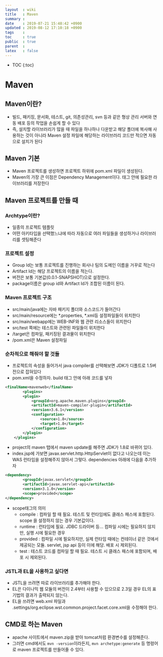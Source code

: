 ```yaml
---
layout  : wiki
title   : Maven
summary : 
date    : 2019-07-21 15:48:42 +0900
updated : 2019-08-12 17:10:18 +0900
tags    : 
toc     : true
public  : true
parent  : 
latex   : false
---
```

* TOC
{:toc}

# Maven

## Maven이란?

* 빌드, 패키징, 문서화, 테스트, git, 의존성관리, svn 등과 같은 형상 관리 서버와 연동 배포 등의 작업을 손쉽게 할 수 있다
* 즉, 설치할 라이브러리가 많을 때 파일을 하나하나 다운받고 해당 폴더에 복사해 사용하는 것이 아니라 Maven 설정 파일에 해당하는 라이브러리 코드만 적으면 자동으로 설치가 된다

## Maven 기본

* Maven 프로젝트를 생성하면 프로젝트 하위에 pom.xml 파일이 생성된다.
* Maven의 가장 큰 이점은 Dependency Management이다. <dependencies/> 태그 안에 필요한 라이브러리를 저장한다

## Maven 프로젝트를 만들 때

### Archtype이란?

* 일종의 프로젝트 템플릿
* 어떤 아키타입을 선택했느냐에 따라 자동으로 여러 파일들을 생성하거나 라이브러리를 셋팅해준다

### 프로젝트 설정

* Group Id는 보통 프로젝트를 진행하는 회사나 팀의 도메인 이름을 거꾸로 적는다
* Artifact Id는 해당 프로젝트의 이름을 적는다.
* 버전은 보통 기본값(0.0.1-SNAPSHOT)으로 설정한다.
* package이름은 group id와 Artifact Id가 조합된 이름이 된다.

### Maven 프로젝트 구조

* src/main/java에는 자바 패키지 폴더와 소스코드가 들어간다
* src/main/resource에는 *.properties, *.xml등 설정파일들이 위치한다
* src/main/webapp에는 WEB-INF와 웹 관련 리소스들이 위치한다
* src/test 쪽에는 테스트와 관련된 파일들이 위치한다
* /target은 컴파일, 패키징된 결과물이 위치한다
* /pom.xml은 Maven 설정파일

### 순차적으로 해줘야 할 것들

* 프로젝트의 속성을 들어가서 java compiler를 선택해보면 JDK가 디폴트로 1.5버전으로 잡혀있다
* pom.xml을 수정하자. build 태그 안에 아래 코드를 넣자
```xml
<finalName>mavenweb</finalName>
        <plugins>
        <plugin>
            <groupId>org.apache.maven.plugins</groupId>
            <artifactId>maven-compiler-plugin</artifactId>
            <version>3.6.1</version>
            <configuration>
                <source>1.8</source>
                <target>1.8</target>
            </configuration>
        </plugin>
    </plugins>
```
* project의 maven 탭에서 maven update를 해주면 JDK가 1.8로 바뀌어 있다.
* index.jsp에 가보면 javax.servlet.http.HttpServlet이 없다고 나오는데 이는 WAS 런타임을 설정해주지 않아서 그렇다. dependencies 아래에 다음을 추가하자
```xml
<dependency>
        <groupId>javax.servlet</groupId>
        <artifactId>javax.servlet-api</artifactId>
        <version>3.1.0</version>
        <scope>provided</scope>
</dependency>
```
* scope태그의 의미
    * compile : 컴파일 할 때 필요. 테스트 및 런타임에도 클래스 패스에 포함된다. scope 을 설정하지 않는 경우 기본값이다.
    * runtime : 런타임에 필요. JDBC 드라이버 등... 컴파일 시에는 필요하지 않지만, 실행 시에 필요한 경우
    * provided : 컴파일 시에 필요하지만, 실제 런타임 때에는 컨테이너 같은 것에서 제공되는 모듈. servlet, jsp api 등이 이에 해당. 배포 시 제외된다. 
    * test : 테스트 코드를 컴파일 할 때 필요. 테스트 시 클래스 패스에 포함되며, 배포 시 제외된다.

### JSTL과 EL을 사용하고 싶다면

* JSTL을 쓰려면 따로 라이브러리를 추가해야 한다.
* EL은 다이나믹 웹 모듈의 버전이 2.4부터 사용할 수 있으므로 2.3일 경우 EL의 표기법의 결과가 출력되지 않는다.
* EL을 쓰려면 web.xml 파일과 .settings/org.eclipse.wst.common.project.facet.core.xml을 수정해야 한다.

## CMD로 하는 Maven

* apache 사이트에서 maven.zip을 받아 tomcat처럼 환경변수를 설정해준다.
* 그러면 cmd에서도 `mvn -version`이라든지, `mvn archetype:generate` 등 명령어로 maven 프로젝트를 만들어줄 수 있다.


